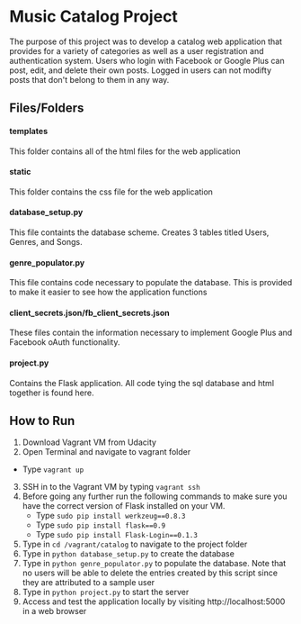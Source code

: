 # Music Catalog Project

The purpose of this project was to develop a catalog web application that provides for a variety of
categories as well as a user registration and authentication system. Users who login with Facebook or Google
Plus can post, edit, and delete their own posts. Logged in users can not modifty posts that don't belong to
them in any way.

## Files/Folders

#### templates

This folder contains all of the html files for the web application

#### static

This folder contains the css file for the web application

#### database_setup.py

This file containts the database scheme. Creates 3 tables titled Users, Genres, and Songs.

#### genre_populator.py

This file contains code necessary to populate the database. This is provided to make it easier
to see how the application functions

#### client_secrets.json/fb_client_secrets.json

These files contain the information necessary to implement Google Plus and Facebook oAuth functionality.

#### project.py

Contains the Flask application. All code tying the sql database and html together is found here.

## How to Run

1. Download Vagrant VM from Udacity
2. Open Terminal and navigate to vagrant folder
  * Type `vagrant up`
3. SSH in to the Vagrant VM by typing `vagrant ssh`
4. Before going any further run the following commands to make sure you have the correct version of Flask
   installed on your VM.
   * Type `sudo pip install werkzeug==0.8.3`
   * Type `sudo pip install flask==0.9`
   * Type `sudo pip install Flask-Login==0.1.3`
5. Type in `cd /vagrant/catalog` to navigate to the project folder
6. Type in `python database_setup.py` to create the database
7. Type in `python genre_populator.py` to populate the database. Note that no users will be able to delete
   the entries created by this script since they are attributed to a sample user
8. Type in `python project.py` to start the server
9. Access and test the application locally by visiting http://localhost:5000 in a web browser

